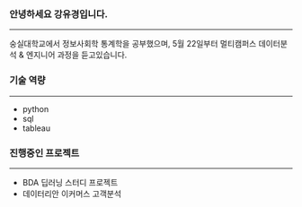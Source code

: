 ### 안녕하세요 강유경입니다.
---
숭실대학교에서 정보사회학 통계학을 공부했으며, 
5월 22일부터 멀티캠퍼스 데이터분석 & 엔지니어 과정을 듣고있습니다.
### 기술 역량
---
- python
- sql
- tableau

### 진행중인 프로젝트
---
- BDA 딥러닝 스터디 프로젝트
- 데이터리안 이커머스 고객분석